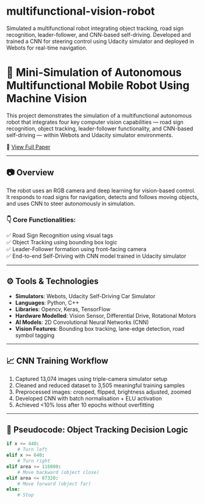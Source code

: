 # multifunctional-vision-robot
Simulated a multifunctional robot integrating object tracking, road sign recognition, leader-follower, and CNN-based self-driving. Developed and trained a CNN for steering control using Udacity simulator and deployed in Webots for real-time navigation.

# 🤖 Mini-Simulation of Autonomous Multifunctional Mobile Robot Using Machine Vision

This project demonstrates the simulation of a multifunctional autonomous robot that integrates four key computer vision capabilities — road sign recognition, object tracking, leader-follower functionality, and CNN-based self-driving — within Webots and Udacity simulator environments.

📄 [View Full Paper](docs/REPORT.pdf)

---

## 📷 Overview

The robot uses an RGB camera and deep learning for vision-based control. It responds to road signs for navigation, detects and follows moving objects, and uses CNN to steer autonomously in simulation.

### 👇 Core Functionalities:
✅ Road Sign Recognition using visual tags  
✅ Object Tracking using bounding box logic  
✅ Leader-Follower formation using front-facing camera  
✅ End-to-end Self-Driving with CNN model trained in Udacity simulator  

---

## ⚙️ Tools & Technologies

- **Simulators**: Webots, Udacity Self-Driving Car Simulator  
- **Languages**: Python, C++  
- **Libraries**: Opencv, Keras, TensorFlow  
- **Hardware Modelled**: Vision Sensor, Differential Drive, Rotational Motors  
- **AI Models**: 2D Convolutional Neural Networks (CNN)  
- **Vision Features**: Bounding box tracking, lane-edge detection, road symbol tagging

---

## 📈 CNN Training Workflow

1. Captured 13,074 images using triple-camera simulator setup  
2. Cleaned and reduced dataset to 3,505 meaningful training samples  
3. Preprocessed images: cropped, flipped, brightness adjusted, zoomed  
4. Developed CNN with batch normalisation + ELU activation  
5. Achieved <10% loss after 10 epochs without overfitting

---

## 🧠 Pseudocode: Object Tracking Decision Logic

```python
if x <= 440:
    # Turn left
elif x >= 640:
    # Turn right
elif area >= 116000:
    # Move backward (object close)
elif area <= 87320:
    # Move forward (object far)
else:
    # Stop
